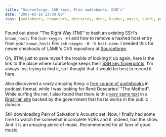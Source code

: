 ```yaml
---
title: "Sourceforge, SSH keys, Free audiobooks, DVD's"
date: "2007-03-10 23:00:00"
tags: [audiobooks, computers, descartes, dvds, hashes, music, opeth, pain-of-salvation, public-domain, security, ssh]
---
```


Found out about "The Right Way (TM)" to hash an existing SSH's `known_hosts`
file (`ssh-keygen -H`) and how to remove a hashed host entry from your
`known_hosts` file: `ssh-keygen -H -R host.name`.  I needed this for newer
checkouts of LAME's CVS repository at [Sourceforge][0].

Oh, BTW, just to save myself the trouble of looking it up again, here is the
link to the place where sourceforge keeps their [SSH key fingerprints][1].
I'm always lost trying to find it, so I thought that it would be best to
record it here.

Also discovered a *really* amazing thing: a [free source of audiobooks][2]
in podcast format, while I was looking for René Descartes' "The Method".
While surfing the net, I also found that there is this [very same text][3]
in a [Brazilian site][4] backed by the government that hosts works in the
public domain.

Still downloading Pain of Salvation's Acoustic set. Now, I finally had some
time to watch the somewhat incomplete VOBs and it, indeed, has the show. And
it is an amazing piece of music. Recommended for all fans of good music.

[0]: http://sf.net/
[1]: http://apps.sourceforge.net/trac/sitedocs/wiki/SSH%20key%20fingerprints
[2]: http://librivox.org/
[3]: http://www.dominiopublico.gov.br/pesquisa/DetalheObraForm.do?select_action=&amp;co_obra=2274
[4]: http://www.dominiopublico.gov.br/

